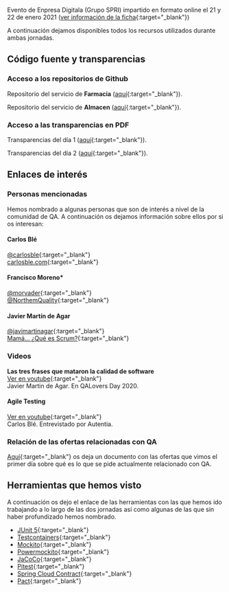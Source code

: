 Evento de Enpresa Digitala (Grupo SPRI) impartido en formato online el 21 y 22 de enero 2021 ([ver información de la ficha](/docs/fichaSpri.md){:target="_blank"})

A continuación dejamos disponibles todos los recursos utilizados durante ambas jornadas.

## Código fuente y transparencias

### <i class="fab fa-github"></i>  Acceso a los repositorios de Github

Repositorio del servicio de **Farmacia** ([aquí](){:target="_blank"}).

Repositorio del servicio de **Almacen** ([aquí](){:target="_blank"}).

### <i class="fas fa-desktop"></i> Acceso a las transparencias en PDF

Transparencias del día 1 ([aquí](){:target="_blank"}).

Transparencias del día 2 ([aquí](){:target="_blank"}).

## Enlaces de interés

### Personas mencionadas
Hemos nombrado a algunas personas que son de interés a nivel de la comunidad de QA. A continuación os dejamos información sobre ellos por si os interesan:

#### <i class="fas fa-user-alt"></i> Carlos Blé  
<i class="fab fa-twitter"></i> [@carlosble](https://twitter.com/carlosble){:target="_blank"}   
<i class="fas fa-blog"></i> [carlosble.com](http://www.carlosble.com/?lang=es){:target="_blank"}



#### <i class="fas fa-user-alt"></i> Francisco Moreno*  
<i class="fab fa-twitter"></i> [@morvader](https://twitter.com/morvader){:target="_blank"}   
<i class="fab fa-twitter"></i> [@NorthemQuality](https://twitter.com/NorthemQuality){:target="_blank"}



#### <i class="fas fa-user-alt"></i> Javier Martín de Agar  
<i class="fab fa-twitter"></i> [@javimartinagar](https://twitter.com/javimartinagar){:target="_blank"}   
<i class="fas fa-blog"></i> [Mamá... ¿Qué es Scrum?](https://mamaqueesscrum.com/){:target="_blank"}

### Videos

**Las tres frases que mataron la calidad de software**  
<i class="fab fa-youtube"></i> [Ver en youtube](https://www.youtube.com/watch?v=yPPCn09ys9M&t=3h47m55s){:target="_blank"}   
Javier Martin de Agar. En QALovers Day 2020.

#### Agile Testing
<i class="fab fa-youtube"></i> [Ver en youtube](https://www.youtube.com/watch?v=92fI3wlyriI){:target="_blank"}  
Carlos Blé. Entrevistado por Autentia.

### Relación de las ofertas relacionadas con QA

[Aquí](/docs/ofertas.md){:target="_blank"} os deja un documento con las ofertas que vimos el primer día sobre qué es lo que se pide actualmente relacionado con QA.


## <i class="fas fa-tools"></i> Herramientas que hemos visto

A continuación os dejo el enlace de las herramientas con las que hemos ido trabajando a lo largo de las dos jornadas así como algunas de las que sin haber profundizado hemos nombrado.

- [JUnit 5](){:target="_blank"}
- [Testcontainers](){:target="_blank"}
- [Mockito](){:target="_blank"}
- [Powermockito](){:target="_blank"}
- [JaCoCo](){:target="_blank"}
- [Pitest](){:target="_blank"}
- [Spring Cloud Contract](){:target="_blank"}
- [Pact](){:target="_blank"}
